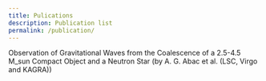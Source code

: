 ```yaml
---
title: Pulications
description: Publication list
permalink: /publication/
---
```



Observation of Gravitational Waves from the Coalescence of a 2.5-4.5 M_sun Compact Object and a Neutron Star (by A. G. Abac et al. (LSC, Virgo and KAGRA))
